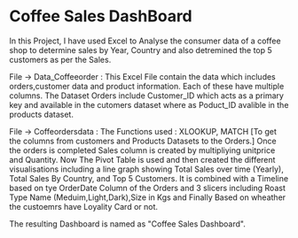# Coffee Sales DashBoard
In this Project, I have used Excel to Analyse the consumer data of a coffee shop to determine sales by Year, Country and also detremined the top 5 customers as per the Sales. 


File -> Data_Coffeeorder :
        This Excel File contain the data which includes orders,customer data and product information. Each of these have multiple columns. The Dataset Orders include Customer_ID which acts as a primary key and available in the cutomers dataset where as Poduct_ID avalible in the products dataset.

        
File -> Coffeordersdata : 
The Functions used : XLOOKUP, MATCH [To get the columns from customers and Products Datasets to the Orders.]
Once the orders is completed Sales column is created by multipliying unitprice and Quantity.
Now The Pivot Table is used and then created the different visualisations including a line graph showing Total Sales over time (Yearly), Total Sales By Country, and Top 5 Customers. It is combined with a Timeline based on tye OrderDate Column of the Orders and 3 slicers including Roast Type Name (Meduim,Light,Dark),Size in Kgs and Finally Based on wheather the custoemrs have Loyality Card or not.

The resulting Dashboard is named as "Coffee Sales Dashboard".
